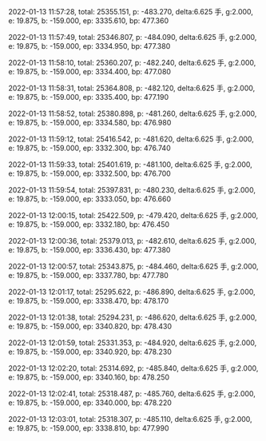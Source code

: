 2022-01-13 11:57:28, total: 25355.151, p: -483.270, delta:6.625 手, g:2.000, e: 19.875, b: -159.000, ep: 3335.610, bp: 477.360

2022-01-13 11:57:49, total: 25346.807, p: -484.090, delta:6.625 手, g:2.000, e: 19.875, b: -159.000, ep: 3334.950, bp: 477.380

2022-01-13 11:58:10, total: 25360.207, p: -482.240, delta:6.625 手, g:2.000, e: 19.875, b: -159.000, ep: 3334.400, bp: 477.080

2022-01-13 11:58:31, total: 25364.808, p: -482.120, delta:6.625 手, g:2.000, e: 19.875, b: -159.000, ep: 3335.400, bp: 477.190

2022-01-13 11:58:52, total: 25380.898, p: -481.260, delta:6.625 手, g:2.000, e: 19.875, b: -159.000, ep: 3334.580, bp: 476.980

2022-01-13 11:59:12, total: 25416.542, p: -481.620, delta:6.625 手, g:2.000, e: 19.875, b: -159.000, ep: 3332.300, bp: 476.740

2022-01-13 11:59:33, total: 25401.619, p: -481.100, delta:6.625 手, g:2.000, e: 19.875, b: -159.000, ep: 3332.500, bp: 476.700

2022-01-13 11:59:54, total: 25397.831, p: -480.230, delta:6.625 手, g:2.000, e: 19.875, b: -159.000, ep: 3333.050, bp: 476.660

2022-01-13 12:00:15, total: 25422.509, p: -479.420, delta:6.625 手, g:2.000, e: 19.875, b: -159.000, ep: 3332.180, bp: 476.450

2022-01-13 12:00:36, total: 25379.013, p: -482.610, delta:6.625 手, g:2.000, e: 19.875, b: -159.000, ep: 3336.430, bp: 477.380

2022-01-13 12:00:57, total: 25343.875, p: -484.460, delta:6.625 手, g:2.000, e: 19.875, b: -159.000, ep: 3337.780, bp: 477.780

2022-01-13 12:01:17, total: 25295.622, p: -486.890, delta:6.625 手, g:2.000, e: 19.875, b: -159.000, ep: 3338.470, bp: 478.170

2022-01-13 12:01:38, total: 25294.231, p: -486.620, delta:6.625 手, g:2.000, e: 19.875, b: -159.000, ep: 3340.820, bp: 478.430

2022-01-13 12:01:59, total: 25331.353, p: -484.920, delta:6.625 手, g:2.000, e: 19.875, b: -159.000, ep: 3340.920, bp: 478.230

2022-01-13 12:02:20, total: 25314.692, p: -485.840, delta:6.625 手, g:2.000, e: 19.875, b: -159.000, ep: 3340.160, bp: 478.250

2022-01-13 12:02:41, total: 25318.487, p: -485.760, delta:6.625 手, g:2.000, e: 19.875, b: -159.000, ep: 3340.000, bp: 478.220

2022-01-13 12:03:01, total: 25318.307, p: -485.110, delta:6.625 手, g:2.000, e: 19.875, b: -159.000, ep: 3338.810, bp: 477.990